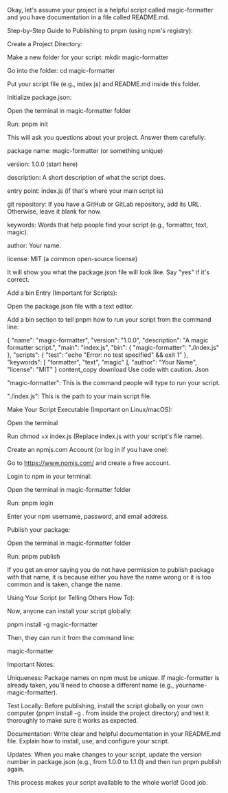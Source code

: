 Okay, let's assume your project is a helpful script called magic-formatter and you have documentation in a file called README.md.

Step-by-Step Guide to Publishing to pnpm (using npm's registry):

Create a Project Directory:

Make a new folder for your script: mkdir magic-formatter

Go into the folder: cd magic-formatter

Put your script file (e.g., index.js) and README.md inside this folder.

Initialize package.json:

Open the terminal in magic-formatter folder

Run: pnpm init

This will ask you questions about your project. Answer them carefully:

package name: magic-formatter (or something unique)

version: 1.0.0 (start here)

description: A short description of what the script does.

entry point: index.js (if that's where your main script is)

git repository: If you have a GitHub or GitLab repository, add its URL. Otherwise, leave it blank for now.

keywords: Words that help people find your script (e.g., formatter, text, magic).

author: Your name.

license: MIT (a common open-source license)

It will show you what the package.json file will look like. Say "yes" if it's correct.

Add a bin Entry (Important for Scripts):

Open the package.json file with a text editor.

Add a bin section to tell pnpm how to run your script from the command line:

{
  "name": "magic-formatter",
  "version": "1.0.0",
  "description": "A magic formatter script.",
  "main": "index.js",
  "bin": {
    "magic-formatter": "./index.js"
  },
  "scripts": {
    "test": "echo \"Error: no test specified\" && exit 1"
  },
  "keywords": [
    "formatter",
    "text",
    "magic"
  ],
  "author": "Your Name",
  "license": "MIT"
}
content_copy
download
Use code with caution.
Json

"magic-formatter": This is the command people will type to run your script.

"./index.js": This is the path to your main script file.

Make Your Script Executable (Important on Linux/macOS):

Open the terminal

Run chmod +x index.js (Replace index.js with your script's file name).

Create an npmjs.com Account (or log in if you have one):

Go to https://www.npmjs.com/ and create a free account.

Login to npm in your terminal:

Open the terminal in magic-formatter folder

Run: pnpm login

Enter your npm username, password, and email address.

Publish your package:

Open the terminal in magic-formatter folder

Run: pnpm publish

If you get an error saying you do not have permission to publish package with that name, it is because either you have the name wrong or it is too common and is taken, change the name.

Using Your Script (or Telling Others How To):

Now, anyone can install your script globally:

pnpm install -g magic-formatter

Then, they can run it from the command line:

magic-formatter

Important Notes:

Uniqueness: Package names on npm must be unique. If magic-formatter is already taken, you'll need to choose a different name (e.g., yourname-magic-formatter).

Test Locally: Before publishing, install the script globally on your own computer (pnpm install -g . from inside the project directory) and test it thoroughly to make sure it works as expected.

Documentation: Write clear and helpful documentation in your README.md file. Explain how to install, use, and configure your script.

Updates: When you make changes to your script, update the version number in package.json (e.g., from 1.0.0 to 1.1.0) and then run pnpm publish again.

This process makes your script available to the whole world! Good job.